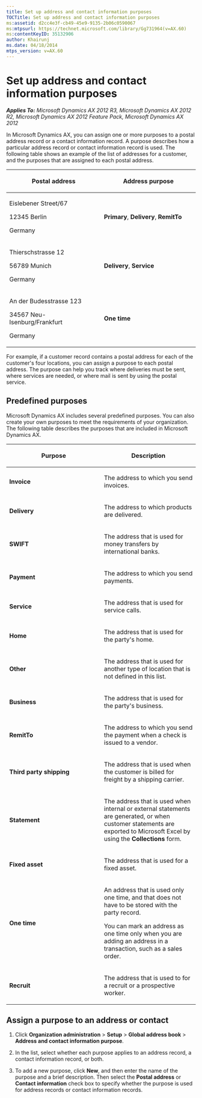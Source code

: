 ```yaml
---
title: Set up address and contact information purposes
TOCTitle: Set up address and contact information purposes
ms:assetid: d2cc4e3f-cb49-45e9-9135-2b06c0590067
ms:mtpsurl: https://technet.microsoft.com/library/Gg731964(v=AX.60)
ms:contentKeyID: 35132906
author: Khairunj
ms.date: 04/18/2014
mtps_version: v=AX.60
---
```


# Set up address and contact information purposes 


_**Applies To:** Microsoft Dynamics AX 2012 R3, Microsoft Dynamics AX 2012 R2, Microsoft Dynamics AX 2012 Feature Pack, Microsoft Dynamics AX 2012_

In Microsoft Dynamics AX, you can assign one or more purposes to a postal address record or a contact information record. A purpose describes how a particular address record or contact information record is used. The following table shows an example of the list of addresses for a customer, and the purposes that are assigned to each postal address.

<table>
<colgroup>
<col style="width: 50%" />
<col style="width: 50%" />
</colgroup>
<thead>
<tr class="header">
<th><p>Postal address</p></th>
<th><p><strong>Address purpose</strong></p></th>
</tr>
</thead>
<tbody>
<tr class="odd">
<td><p>Eislebener Street/67</p>
<p>12345 Berlin</p>
<p>Germany</p></td>
<td><p><strong>Primary</strong>, <strong>Delivery</strong>, <strong>RemitTo</strong></p></td>
</tr>
<tr class="even">
<td><p>Thierschstrasse 12</p>
<p>56789 Munich</p>
<p>Germany</p></td>
<td><p><strong>Delivery</strong>, <strong>Service</strong></p></td>
</tr>
<tr class="odd">
<td><p>An der Budesstrasse 123</p>
<p>34567 Neu-Isenburg/Frankfurt</p>
<p>Germany</p></td>
<td><p><strong>One time</strong></p></td>
</tr>
</tbody>
</table>


For example, if a customer record contains a postal address for each of the customer's four locations, you can assign a purpose to each postal address. The purpose can help you track where deliveries must be sent, where services are needed, or where mail is sent by using the postal service.

## Predefined purposes

Microsoft Dynamics AX includes several predefined purposes. You can also create your own purposes to meet the requirements of your organization. The following table describes the purposes that are included in Microsoft Dynamics AX.

<table>
<colgroup>
<col style="width: 50%" />
<col style="width: 50%" />
</colgroup>
<thead>
<tr class="header">
<th><p>Purpose</p></th>
<th><p>Description</p></th>
</tr>
</thead>
<tbody>
<tr class="odd">
<td><p><strong>Invoice</strong></p></td>
<td><p>The address to which you send invoices.</p></td>
</tr>
<tr class="even">
<td><p><strong>Delivery</strong></p></td>
<td><p>The address to which products are delivered.</p></td>
</tr>
<tr class="odd">
<td><p><strong>SWIFT</strong></p></td>
<td><p>The address that is used for money transfers by international banks.</p></td>
</tr>
<tr class="even">
<td><p><strong>Payment</strong></p></td>
<td><p>The address to which you send payments.</p></td>
</tr>
<tr class="odd">
<td><p><strong>Service</strong></p></td>
<td><p>The address that is used for service calls.</p></td>
</tr>
<tr class="even">
<td><p><strong>Home</strong></p></td>
<td><p>The address that is used for the party's home.</p></td>
</tr>
<tr class="odd">
<td><p><strong>Other</strong></p></td>
<td><p>The address that is used for another type of location that is not defined in this list.</p></td>
</tr>
<tr class="even">
<td><p><strong>Business</strong></p></td>
<td><p>The address that is used for the party's business.</p></td>
</tr>
<tr class="odd">
<td><p><strong>RemitTo</strong></p></td>
<td><p>The address to which you send the payment when a check is issued to a vendor.</p></td>
</tr>
<tr class="even">
<td><p><strong>Third party shipping</strong></p></td>
<td><p>The address that is used when the customer is billed for freight by a shipping carrier.</p></td>
</tr>
<tr class="odd">
<td><p><strong>Statement</strong></p></td>
<td><p>The address that is used when internal or external statements are generated, or when customer statements are exported to Microsoft Excel by using the <strong>Collections</strong> form.</p></td>
</tr>
<tr class="even">
<td><p><strong>Fixed asset</strong></p></td>
<td><p>The address that is used for a fixed asset.</p></td>
</tr>
<tr class="odd">
<td><p><strong>One time</strong></p></td>
<td><p>An address that is used only one time, and that does not have to be stored with the party record.</p>
<p>You can mark an address as one time only when you are adding an address in a transaction, such as a sales order.</p></td>
</tr>
<tr class="even">
<td><p><strong>Recruit</strong></p></td>
<td><p>The address that is used to for a recruit or a prospective worker.</p></td>
</tr>
</tbody>
</table>


## Assign a purpose to an address or contact

1.  Click **Organization administration** \> **Setup** \> **Global address book** \> **Address and contact information purpose**.

2.  In the list, select whether each purpose applies to an address record, a contact information record, or both.

3.  To add a new purpose, click **New**, and then enter the name of the purpose and a brief description. Then select the **Postal address** or **Contact information** check box to specify whether the purpose is used for address records or contact information records.

  


